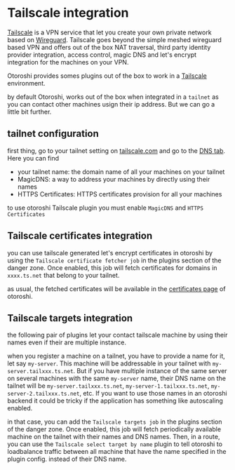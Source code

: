 # Tailscale integration

[Tailscale](https://tailscale.com/) is a VPN service that let you create your own private network based on [Wireguard](https://www.wireguard.com/). Tailscale goes beyond the simple meshed wireguard based VPN and offers out of the box NAT traversal, third party identity provider integration, access control, magic DNS and let's encrypt integration for the machines on your VPN.

Otoroshi provides somes plugins out of the box to work in a [Tailscale](https://tailscale.com/) environment.

by default Otoroshi, works out of the box when integrated in a `tailnet` as you can contact other machines usign their ip address. But we can go a little bit further.

## tailnet configuration

first thing, go to your tailnet setting on [tailscale.com](https://login.tailscale.com/admin/machines) and go to the [DNS tab](https://login.tailscale.com/admin/dns). Here you can find 

* your tailnet name: the domain name of all your machines on your tailnet
* MagicDNS: a way to address your machines by directly using their names
* HTTPS Certificates: HTTPS certificates provision for all your machines

to use otoroshi Tailscale plugin you must enable `MagicDNS` and `HTTPS Certificates`

## Tailscale certificates integration

you can use tailscale generated let's encrypt certificates in otoroshi by using the `Tailscale certificate fetcher job` in the plugins section of the danger zone. Once enabled, this job will fetch certificates for domains in `xxxx.ts.net` that belong to your tailnet. 

as usual, the fetched certificates will be available in the [certificates page](http://otoroshi.oto.tools:8080/bo/dashboard/certificates) of otoroshi.

## Tailscale targets integration

the following pair of plugins let your contact tailscale machine by using their names even if their are multiple instance.

when you register a machine on a tailnet, you have to provide a name for it, let say `my-server`. This machine will be addressable in your tailnet with `my-server.tailxxx.ts.net`. But if you have multiple instance of the same server on several machines with the same `my-server` name, their DNS name on the tailnet will be `my-server.tailxxx.ts.net`, `my-server-1.tailxxx.ts.net`, `my-server-2.tailxxx.ts.net`, etc. If you want to use those names in an otoroshi backend it could be tricky if the application has something like autoscaling enabled.

in that case, you can add the `Tailscale targets job` in the plugins section of the danger zone. Once enabled, this job will fetch periodically available machine on the tailnet with their names and DNS names. Then, in a route, you can use the `Tailscale select target by name` plugin to tell otoroshi to loadbalance traffic between all machine that have the name specified in the plugin config. instead of their DNS name.